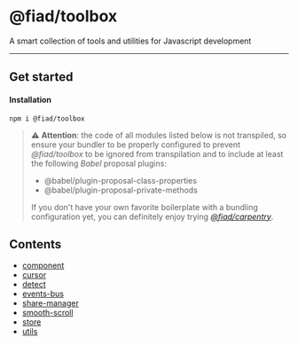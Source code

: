 # @fiad/toolbox

A smart collection of tools and utilities for Javascript development

---

## Get started

#### Installation
```
npm i @fiad/toolbox
```

> ⚠️ __Attention__: the code of all modules listed below is not transpiled, so ensure your bundler to be properly configured to prevent *@fiad/toolbox* to be ignored from transpilation and to include at least the following *Babel* proposal plugins:
>  - @babel/plugin-proposal-class-properties
>  - @babel/plugin-proposal-private-methods
>
>If you don't have your own favorite boilerplate with a bundling configuration yet, you can definitely enjoy trying *[@fiad/carpentry](https://github.com/fiadone/carpentry)*.


## Contents

* [component](./component)
* [cursor](./cursor)
* [detect](./detect)
* [events-bus](./events-bus)
* [share-manager](./share-manager)
* [smooth-scroll](./smooth-scroll)
* [store](./store)
* [utils](./utils)
